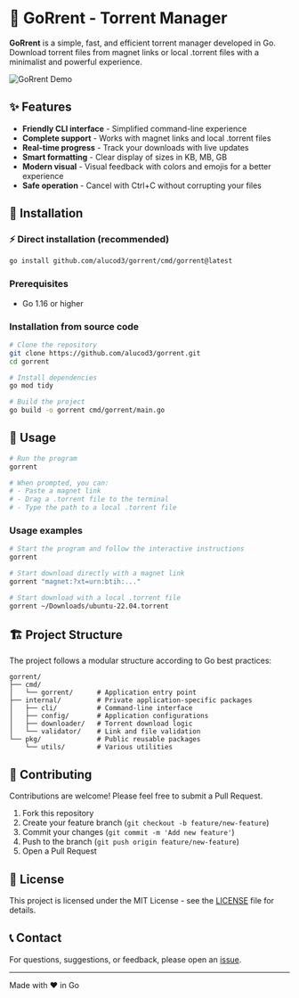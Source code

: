 # 🚀 GoRrent - Torrent Manager

**GoRrent** is a simple, fast, and efficient torrent manager developed in Go. Download torrent files from magnet links or local .torrent files with a minimalist and powerful experience.

![GoRrent Demo](https://raw.githubusercontent.com/alucod3/gorrent/main/docs/demo.gif)

## ✨ Features

- **Friendly CLI interface** - Simplified command-line experience
- **Complete support** - Works with magnet links and local .torrent files
- **Real-time progress** - Track your downloads with live updates
- **Smart formatting** - Clear display of sizes in KB, MB, GB
- **Modern visual** - Visual feedback with colors and emojis for a better experience
- **Safe operation** - Cancel with Ctrl+C without corrupting your files

## 🔧 Installation

### ⚡ Direct installation (recommended)

```bash
go install github.com/alucod3/gorrent/cmd/gorrent@latest
```

### Prerequisites

- Go 1.16 or higher

### Installation from source code

```bash
# Clone the repository
git clone https://github.com/alucod3/gorrent.git
cd gorrent

# Install dependencies
go mod tidy

# Build the project
go build -o gorrent cmd/gorrent/main.go
```

## 🚀 Usage

```bash
# Run the program
gorrent

# When prompted, you can:
# - Paste a magnet link
# - Drag a .torrent file to the terminal
# - Type the path to a local .torrent file
```

### Usage examples

```bash
# Start the program and follow the interactive instructions
gorrent

# Start download directly with a magnet link
gorrent "magnet:?xt=urn:btih:..."

# Start download with a local .torrent file
gorrent ~/Downloads/ubuntu-22.04.torrent
```

## 🏗️ Project Structure

The project follows a modular structure according to Go best practices:

```
gorrent/
├── cmd/
│   └── gorrent/      # Application entry point
├── internal/         # Private application-specific packages
│   ├── cli/          # Command-line interface
│   ├── config/       # Application configurations
│   ├── downloader/   # Torrent download logic
│   └── validator/    # Link and file validation
└── pkg/              # Public reusable packages
    └── utils/        # Various utilities
```

## 🤝 Contributing

Contributions are welcome! Please feel free to submit a Pull Request.

1. Fork this repository
2. Create your feature branch (`git checkout -b feature/new-feature`)
3. Commit your changes (`git commit -m 'Add new feature'`)
4. Push to the branch (`git push origin feature/new-feature`)
5. Open a Pull Request

## 📜 License

This project is licensed under the MIT License - see the [LICENSE](LICENSE) file for details.

## 📞 Contact

For questions, suggestions, or feedback, please open an [issue](https://github.com/alucod3/gorrent/issues).

---

Made with ❤️ in Go